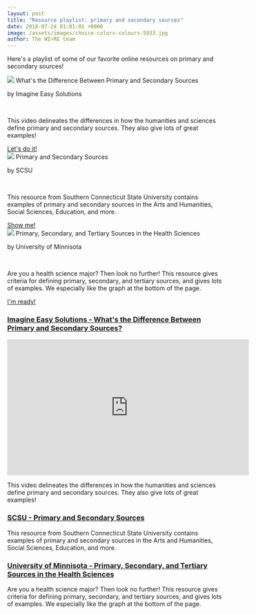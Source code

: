 ```yaml
---
layout: post
title: "Resource playlist: primary and secondary sources"
date: 2018-07-24 01:01:01 +0000
image: /assets/images/choice-colors-colours-5933.jpg
author: The WI+RE team 
---
```


Here's a playlist of some of our favorite online resources on primary and secondary sources!

<div class="row">
    <div class="col s12 m6">
      <div class="card">
        <div class="card-image">
          <img src="{{site.baseurl}}/assets/images/choice-colors-colours-5933.jpg">
          <span class="card-title">What's the Difference Between Primary and Secondary Sources</span>
        </div>
        <div class="card-content">
          <p>by Imagine Easy Solutions</p>
            <br>
          <p>This video delineates the differences in how the humanities and sciences define primary and secondary sources. They also give lots of great examples!</p>
        </div>
        <div class="card-action">
          <a href="https://www.youtube.com/watch?v=1m5l_FnHZ0o" target="_blank">Let's do it!</a>
        </div>
      </div>
    </div>
    <div class="col s12 m6">
      <div class="card">
        <div class="card-image">
          <img src="{{site.baseurl}}/assets/images/choice-colors-colours-5933.jpg">
          <span class="card-title">Primary and Secondary Sources</span>
        </div>
        <div class="card-content">
          <p>by SCSU</p>
            <br>
          <p>This resource from Southern Connecticut State University contains examples of primary and secondary sources in the Arts and Humanities, Social Sciences, Education, and more.</p>
        </div>
        <div class="card-action">
          <a href="https://libguides.southernct.edu/c.php?g=7346&p=35333" target="_blank">Show me!</a>
        </div>
      </div>
    </div>
  </div>
<div class="row">
    <div class="col s12 m6">
      <div class="card">
        <div class="card-image">
          <img src="{{site.baseurl}}/assets/images/choice-colors-colours-5933.jpg">
          <span class="card-title">Primary, Secondary, and Tertiary Sources in the Health Sciences</span>
        </div>
        <div class="card-content">
          <p>by University of Minnisota</p>
            <br>
          <p>Are you a health science major? Then look no further! This resource gives criteria for defining primary, secondary, and tertiary sources, and gives lots of examples. We especially like the graph at the bottom of the page.</p>
        </div>
        <div class="card-action">
          <a href="https://hsl.lib.umn.edu/biomed/help/primary-secondary-and-tertiary-sources-health-sciences" target="_blank">I'm ready!</a>
        </div>
      </div>
    </div>
  </div>




### [Imagine Easy Solutions - What's the Difference Between Primary and Secondary Sources?](https://www.youtube.com/watch?v=1m5l_FnHZ0o)

<iframe width="560" height="315" src="https://www.youtube.com/embed/1m5l_FnHZ0o" frameborder="0" allow="autoplay; encrypted-media" allowfullscreen></iframe>

This video delineates the differences in how the humanities and sciences define primary and secondary sources. They also give lots of great examples!

### [SCSU - Primary and Secondary Sources](https://libguides.southernct.edu/c.php?g=7346&p=35333)

This resource from Southern Connecticut State University contains examples of primary and secondary sources in the Arts and Humanities, Social Sciences, Education, and more.

### [University of Minnisota - Primary, Secondary, and Tertiary Sources in the Health Sciences](https://hsl.lib.umn.edu/biomed/help/primary-secondary-and-tertiary-sources-health-sciences)

Are you a health science major? Then look no further! This resource gives criteria for defining primary, secondary, and tertiary sources, and gives lots of examples. We especially like the graph at the bottom of the page.
